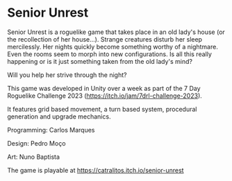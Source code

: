 # Senior Unrest

Senior Unrest is a roguelike game that takes place in an old lady's house (or the recollection of her house...). Strange creatures disturb her sleep mercilessly. Her nights quickly become something worthy of a nightmare. Even the rooms seem to morph into new configurations. Is all this really happening or is it just something taken from the old lady's mind?

Will you help her strive through the night?  

This game was developed in Unity over a week as part of the 7 Day Roguelike Challenge 2023 (https://itch.io/jam/7drl-challenge-2023).

It features grid based movement, a turn based system, procedural generation and upgrade mechanics.

Programming: Carlos Marques

Design: Pedro Moço

Art: Nuno Baptista

The game is playable at https://catralitos.itch.io/senior-unrest